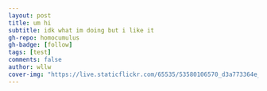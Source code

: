 ```yaml
---
layout: post
title: um hi
subtitle: idk what im doing but i like it
gh-repo: homocumulus
gh-badge: [follow]
tags: [test]
comments: false
author: wllw
cover-img: "https://live.staticflickr.com/65535/53580106570_d3a773364e_k.jpg"
---
```


